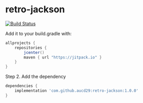 # retro-jackson
[![Build Status](https://travis-ci.org/aucd29/retro-jackson.svg?branch=master)](https://travis-ci.org/aucd29/retro-jackson)

Add it to your build.gradle with:
```gradle
allprojects {
    repositories {
        jcenter()
        maven { url "https://jitpack.io" }
    }
}
```

Step 2. Add the dependency

```gradle
dependencies {
    implementation 'com.github.aucd29:retro-jackson:1.0.0'
}
```
